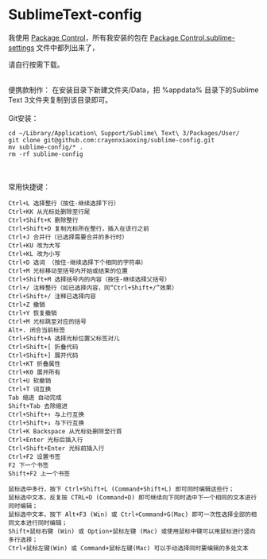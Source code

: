 # SublimeText-config

<p>
我使用 <a href="https://packagecontrol.io/installation" target="_blank">Package Control</a>，所有我安装的包在 <a href="https://github.com/crayonxiaoxing/sublime-config/blob/master/Package%20Control.sublime-settings" target="_blank">Package Control.sublime-settings</a> 文件中都列出来了，
</p>
<p>
请自行按需下载。
</p>

</br>
便携款制作： 
在安装目录下新建文件夹/Data，把 %appdata% 目录下的Sublime Text 3文件夹复制到该目录即可。
</br>

</br>
Git安装：

```console
cd ~/Library/Application\ Support/Sublime\ Text\ 3/Packages/User/
git clone git@github.com:crayonxiaoxing/sublime-config.git
mv sublime-config/* .
rm -rf sublime-config
```
</br>


</br>
常用快捷键：

```
Ctrl+L 选择整行（按住-继续选择下行）
Ctrl+KK 从光标处删除至行尾
Ctrl+Shift+K 删除整行
Ctrl+Shift+D 复制光标所在整行，插入在该行之前
Ctrl+J 合并行（已选择需要合并的多行时）
Ctrl+KU 改为大写
Ctrl+KL 改为小写
Ctrl+D 选词 （按住-继续选择下个相同的字符串）
Ctrl+M 光标移动至括号内开始或结束的位置
Ctrl+Shift+M 选择括号内的内容（按住-继续选择父括号）
Ctrl+/ 注释整行（如已选择内容，同“Ctrl+Shift+/”效果）
Ctrl+Shift+/ 注释已选择内容
Ctrl+Z 撤销
Ctrl+Y 恢复撤销
Ctrl+M 光标跳至对应的括号
Alt+. 闭合当前标签
Ctrl+Shift+A 选择光标位置父标签对儿
Ctrl+Shift+[ 折叠代码
Ctrl+Shift+] 展开代码
Ctrl+KT 折叠属性
Ctrl+K0 展开所有
Ctrl+U 软撤销
Ctrl+T 词互换
Tab 缩进 自动完成
Shift+Tab 去除缩进
Ctrl+Shift+↑ 与上行互换
Ctrl+Shift+↓ 与下行互换
Ctrl+K Backspace 从光标处删除至行首
Ctrl+Enter 光标后插入行
Ctrl+Shift+Enter 光标前插入行
Ctrl+F2 设置书签
F2 下一个书签
Shift+F2 上一个书签

鼠标选中多行，按下 Ctrl+Shift+L (Command+Shift+L) 即可同时编辑这些行；
鼠标选中文本，反复按 CTRL+D (Command+D) 即可继续向下同时选中下一个相同的文本进行同时编辑；
鼠标选中文本，按下 Alt+F3 (Win) 或 Ctrl+Command+G(Mac) 即可一次性选择全部的相同文本进行同时编辑；
Shift+鼠标右键 (Win) 或 Option+鼠标左键 (Mac) 或使用鼠标中键可以用鼠标进行竖向多行选择；
Ctrl+鼠标左键(Win) 或 Command+鼠标左键(Mac) 可以手动选择同时要编辑的多处文本
```
</br>
